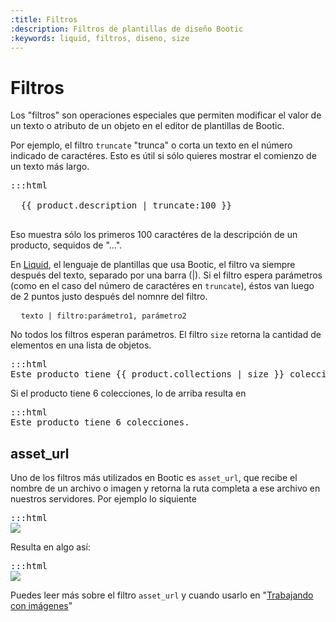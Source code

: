 ```yaml
---
:title: Filtros
:description: Filtros de plantillas de diseño Bootic
:keywords: liquid, filtros, diseno, size
---
```


# Filtros

Los "filtros" son operaciones especiales que permiten modificar el valor de un texto o atributo de un objeto en el editor de plantillas de Bootic.

Por ejemplo, el filtro <code>truncate</code> "trunca" o corta un texto en el número indicado de caractéres. Esto es útil si sólo quieres mostrar el comienzo de un texto más largo.

<pre>:::html
<div class="description">
  {{ product.description | truncate:100 }}
</div>
</pre>

Eso muestra sólo los primeros 100 caractéres de la descripción de un producto, sequidos de "...".

En [Liquid](http://liquidmarkup.org/), el lenguaje de plantillas que usa Bootic, el filtro va siempre después del texto, separado por una barra (|). Si el filtro espera parámetros (como en el caso del número de caractéres en <code>truncate</code>), éstos van luego de 2 puntos justo después del nomnre del filtro.

<pre>
  <code>texto | filtro:parámetro1, parámetro2</code>
</pre>

No todos los filtros esperan parámetros. El filtro <code>size</code> retorna la cantidad de elementos en una lista de objetos.

<pre>:::html
Este producto tiene {{ product.collections | size }} colecciones.
</pre>

Si el producto tiene 6 colecciones, lo de arriba resulta en 

<pre>:::html
Este producto tiene 6 colecciones.
</pre>

## asset_url

Uno de los filtros más utilizados en Bootic es <code>asset_url</code>, que recibe el nombre de un archivo o imagen y retorna la ruta completa a ese archivo en nuestros servidores. Por ejemplo lo siquiente

<pre>:::html
<img src="{{ 'logo.png' | asset_url }}" />
</pre>

Resulta en algo así:

<pre>:::html
<img src="http://static.bootic.net/themes/100/logo.png" />
</pre>

Puedes leer más sobre el filtro <code>asset_url</code> y cuando usarlo en "[Trabajando con imágenes](/es/themes/imagenes)"